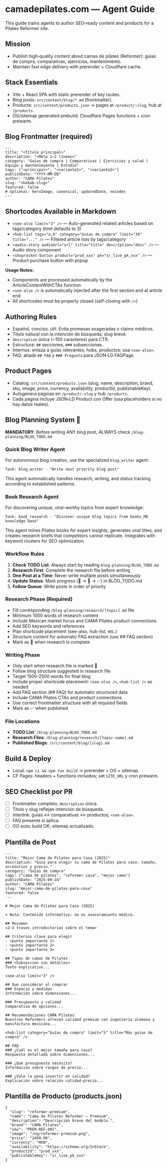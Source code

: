 
# camadepilates.com — Agent Guide

This guide trains agents to author SEO‑ready content and products for a Pilates Reformer site.

## Mission
- Publish high‑quality content about camas de pilates (Reformer): guías de compra, comparativas, ejercicios, mantenimiento.
- Maintain fast edge delivery with prerender + Cloudflare cache.

## Stack Essentials
- Vite + React SPA with static prerender of key routes.
- Blog posts: `src/content/blog/*.md` (frontmatter).
- Products: `src/content/products.json` → pages at `/product/:slug`, hub at `/products`.
- OG/sitemap generated prebuild; Cloudflare Pages functions + cron prewarm.

## Blog Frontmatter (required)
```
---
title: "<Título principal>"
description: "<Meta 1–2 líneas>"
category: "Guías de compra | Comparativas | Ejercicios y salud | Equipo y mantenimiento | Estudio"
tags: ["<principal>", "<variante1>", "<variante2>"]
publishDate: "YYYY-MM-DD"
author: "CAMA Pilates"
slug: "<kebab-slug>"
featured: false
# optional: heroImage, canonical, updatedDate, noindex
---
```

## Shortcodes Available in Markdown
- `<see-also limit="3" />` — Auto-generated related articles based on tags/category (limit defaults to 3)
- `<hub-list tags="a,b" category="Guías de compra" limit="30" title="..." />` — Filtered article lists by tags/category
- `<audio-story audioUrl="url" title="title" description="desc" />` — Audio story component
- `<shoprocket-button product="prod_xxx" pk="sr_live_pk_xxx" />` — Product purchase button with popup

**Usage Notes:**
- Components are processed automatically by the ArticleContentWithCTAs function
- `<see-also />` is automatically injected after the first section and at article end
- All shortcodes must be properly closed (self-closing with `/>`)

## Authoring Rules
- Español, conciso, útil. Evita promesas exageradas o claims médicos.
- Título natural con la intención de búsqueda; slug breve.
- `description` única (~150 caracteres) para CTR.
- Estructura: `##` secciones, `###` subsecciones.
- Internos: enlaza a guías relevantes, hubs, productos; usa `<see-also>`.
- FAQ: añade `## FAQ` y `### Pregunta` para JSON‑LD FAQPage.

## Product Pages
- Catalog: `src/content/products.json` (slug, name, description, brand, sku, image, price, currency, availability, productId, publishableKey).
- Autogenera páginas en `/product/:slug` y hub `/products`.
- Cada página incluye JSON‑LD Product con Offer (usa placeholders si no hay datos reales).

## Blog Planning System 🔄

**MANDATORY**: Before writing ANY blog post, ALWAYS check `/blog-planning/BLOG_TODO.md`

### Quick Blog Writer Agent
For autonomous blog creation, use the specialized `blog_writer` agent:
```
Task: blog_writer - "Write next priority blog post"
```
This agent automatically handles research, writing, and status tracking according to established patterns.

### Book Research Agent
For discovering unique, viral-worthy topics from expert knowledge:
```
Task: book_research - "Discover unique blog topics from books_MD knowledge base"
```
This agent mines Pilates books for expert insights, generates viral titles, and creates research briefs that competitors cannot replicate. Integrates with keyword clusters for SEO optimization.

### Workflow Rules
1. **Check TODO List**: Always start by reading `blog-planning/BLOG_TODO.md`
2. **Research First**: Complete the research file before writing
3. **One Post at a Time**: Never write multiple posts simultaneously
4. **Update Status**: Mark progress (🔬 → 📝 → ✅) in BLOG_TODO.md
5. **Follow Queue**: Write posts in order of priority

### Research Phase (Required)
- Fill corresponding `/blog-planning/research/[topic].md` file
- Minimum 1000 words of research content
- Include Mexican market focus and CAMA Pilates product connections
- Add SEO keywords and references
- Plan shortcode placement (see-also, hub-list, etc.)
- Structure content for automatic FAQ extraction (use ## FAQ section)
- Mark as 📝 when research is complete

### Writing Phase
- Only start when research file is marked 📝
- Follow blog structure suggested in research file
- Target 1500-2500 words for final blog
- Include proper shortcode placement: `<see-also />`, `<hub-list />` as needed
- Add FAQ section (## FAQ) for automatic structured data
- Include CAMA Pilates CTAs and product connections
- Use correct frontmatter structure with all required fields
- Mark as ✅ when published

### File Locations
- **TODO List**: `/blog-planning/BLOG_TODO.md`
- **Research Files**: `/blog-planning/research/[topic-name].md`
- **Published Blogs**: `/src/content/blog/[slug].md`

## Build & Deploy
- Local: `npm ci && npm run build` → prerender + OG + sitemap.
- CF Pages: headers + functions incluidos; set `SITE_URL` y cron prewarm.

## SEO Checklist por PR
- [ ] Frontmatter completo; `description` única.
- [ ] Título y slug reflejan intención de búsqueda.
- [ ] Interlink: guías ↔ comparativas ↔ productos; `<see-also>`.
- [ ] FAQ presente si aplica.
- [ ] OG auto; build OK; sitemap actualizado.

## Plantilla de Post
```
---
title: "Mejor Cama de Pilates para Casa (2025)"
description: "Guía para elegir tu cama de Pilates para casa: tamaño, accesorios y precio."
category: "Guías de compra"
tags: ["cama de pilates", "reformer casa", "mejor cama"]
publishDate: "2025-09-24"
author: "CAMA Pilates"
slug: "mejor-cama-de-pilates-para-casa"
featured: false
---

# Mejor Cama de Pilates para Casa (2025)

> Nota: Contenido informativo; no es asesoramiento médico.

## Resumen
<2–3 frases introductorias sobre el tema>

## Criterios clave para elegir
- <punto importante 1>
- <punto importante 2>
- <punto importante 3>

## Tipos de camas de Pilates
### <Subsección con detalles>
Texto explicativo...

<see-also limit="3" />

## Qué considerar al comprar
### Espacio y medidas
Información sobre dimensiones...

### Presupuesto y calidad
Comparativa de opciones...

## Recomendaciones CAMA Pilates
Nuestros Reformers ofrecen calidad premium con ingeniería alemana y manufactura mexicana...

<hub-list category="Guías de compra" limit="5" title="Más guías de compra" />

## FAQ
### ¿Cuál es el mejor tamaño para casa?
Respuesta detallada sobre dimensiones...

### ¿Qué presupuesto necesito?
Información sobre rangos de precio...

### ¿Vale la pena invertir en calidad?
Explicación sobre relación calidad-precio...
```

## Plantilla de Producto (products.json)
```
{
  "slug": "reformer-premium",
  "name": "Cama de Pilates Reformer – Premium",
  "description": "Descripción breve del modelo.",
  "brand": "CAMA Pilates",
  "sku": "PREM-REF-001",
  "image": "/og/reformer-premium.png",
  "price": "2499.00",
  "currency": "MXN",
  "availability": "https://schema.org/InStock",
  "productId": "prod_xxx",
  "publishableKey": "sr_live_pk_xxx"
}
```
